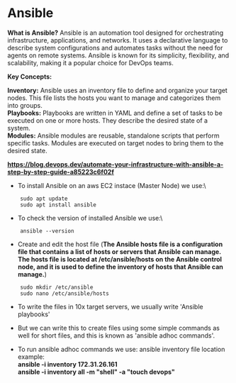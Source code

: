 # Ansible

**What is Ansible?** 
Ansible is an automation tool designed for orchestrating infrastructure, applications, and networks. It uses a declarative language to describe system configurations and automates tasks without the need for agents on remote systems. Ansible is known for its simplicity, flexibility, and scalability, making it a popular choice for DevOps teams.

**Key Concepts:**

**Inventory:** Ansible uses an inventory file to define and organize your target nodes. This file lists the hosts you want to manage and categorizes them into groups.\
**Playbooks:** Playbooks are written in YAML and define a set of tasks to be executed on one or more hosts. They describe the desired state of a system.\
**Modules:** Ansible modules are reusable, standalone scripts that perform specific tasks. Modules are executed on target nodes to bring them to the desired state.


**https://blog.devops.dev/automate-your-infrastructure-with-ansible-a-step-by-step-guide-a85223c6f02f**





*  To install Ansible on an aws EC2 instace (Master Node) we use:\

``` 
    sudo apt update
    sudo apt install ansible
```
*  To check the version of installed Ansible we use:\

```
    ansible --version
```

*  Create and edit the host file (**The Ansible hosts file is a configuration file that contains a list of hosts or servers that Ansible can manage. The hosts file is located at /etc/ansible/hosts on the Ansible control node, and it is used to define the inventory of hosts that Ansible can manage.**)

```
    sudo mkdir /etc/ansible
    sudo nano /etc/ansible/hosts
```

*  To write the files in 10x target servers, we usually write 'Ansible playbooks'
*  But we can write this to create files using some simple commands as well for short files, and this is known as 'ansible adhoc commands'.

*  To run ansible adhoc commands we use:
    ansible inventory file location\
     example:\
    **ansible -i inventory 172.31.26.161**\
     **ansible -i inventory all -m "shell" -a "touch devops"**


